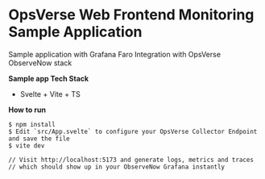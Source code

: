 # OpsVerse Web Frontend Monitoring Sample Application

Sample application with Grafana Faro Integration with OpsVerse ObserveNow stack

**Sample app Tech Stack**

- Svelte + Vite + TS

**How to run**

```
$ npm install
$ Edit `src/App.svelte` to configure your OpsVerse Collector Endpoint and save the file
$ vite dev

// Visit http://localhost:5173 and generate logs, metrics and traces
// which should show up in your ObserveNow Grafana instantly
```